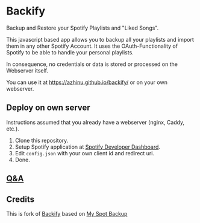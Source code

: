 # Backify
Backup and Restore your Spotify Playlists and "Liked Songs".

This javascript based app allows you to backup all your playlists and import them in any other Spotify Account. It uses the OAuth-Functionality of Spotify to be able to handle your personal playlists. 

In consequence, no credentials or data is stored or processed on the Webserver itself.

You can use it at https://azhinu.github.io/backify/ or on your own webserver.

## Deploy on own server
Instructions assumed that you already have a webserver (nginx, Caddy, etc.).
1. Clone this repository.
2. Setup Spotify application at [Spotify Developer Dashboard](https://developer.spotify.com/dashboard/applications).
3. Edit `config.json` with your own client id and redirect uri.
4. Done.

## [Q&A](wiki)

## Credits
This is fork of [Backify](https://gitlab.com/StongLory/backify) based on [My Spot Backup](https://github.com/secuvera/SpotMyBackup)
